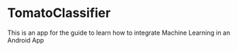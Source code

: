 # TomatoClassifier
This is an app for the guide to learn how to integrate Machine Learning in an Android App
